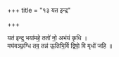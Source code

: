 +++
title = "१३ यत इन्द्र"

+++

यत॑ इन्द्र॒ भया॑महे॒ ततो॑ नो॒ अभ॑यं कृधि ।  
मघ॑वञ्छ॒ग्धि तव॒ तन्न॑ ऊ॒तिभि॒र्वि द्विषो॒ वि मृधो॑ जहि ॥
